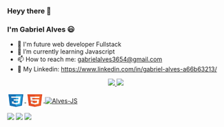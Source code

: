 ### Heyy there 👋 
### I'm Gabriel Alves 😃

- 🔭 I'm future web developer Fullstack
- 🌱 I’m currently learning Javascript
- 📫 How to reach me: gabrielalves3654@gmail.com 
- 📍 My Linkedin: https://www.linkedin.com/in/gabriel-alves-a66b63213/ 
<div align="center">
  <a href="https://github.com/gaalvesj">
  <img height="180em" src="https://github-readme-stats.vercel.app/api?username=gaalvesj&show_icons=true&theme=light&include_all_commits=true&count_private=true"/>
  <img height="180em" src="https://github-readme-stats.vercel.app/api/top-langs/?username=gaalvesj&layout=compact&langs_count=7&theme=light"/>
</div>

<div style="display: inline_block"><br>
<img align="center" alt="Alves-CSS" height="30" width="40" src="https://raw.githubusercontent.com/devicons/devicon/master/icons/css3/css3-original.svg">
<img align="center" alt="Alves-HTML" height="30" width="40" src="https://raw.githubusercontent.com/devicons/devicon/master/icons/html5/html5-original.svg">
<img align ='center' alt='Alves-JS' height='30' width='40' scr='[https://img.shields.io/badge/-JavaScript-black?style=flat-square&logo=javascript](https://img.shields.io/badge/-JavaScript-black?style=flat-square&logo=javascript)'>
</div>

  <a href="https://www.instagram.com/gaalvesj/" target="_blank"><img src="https://img.shields.io/badge/-Instagram-%23E4405F?style=for-the-badge&logo=instagram&logoColor=white" target="_blank"></a>
  <a href = "mailto:gabrielalves3654@gmail.com"><img src="https://img.shields.io/badge/-Gmail-%23333?style=for-the-badge&logo=gmail&logoColor=white" target="_blank"></a>
  <a href="https://www.linkedin.com/in/gabriel-alves-a66b63213/" target="_blank"><img src="https://img.shields.io/badge/-LinkedIn-%230077B5?style=for-the-badge&logo=linkedin&logoColor=white" target="_blank"></a> 
</div>
